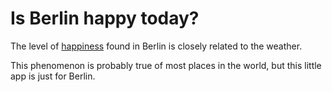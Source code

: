 # Is Berlin happy today?

The level of [happiness](http://whenyouliveinberlin.tumblr.com/post/44138613156/when-its-sunny-for-more-than-5-minutes) found in Berlin is closely related to the weather.

This phenomenon is probably true of most places in the world, but this little app is just for Berlin.
